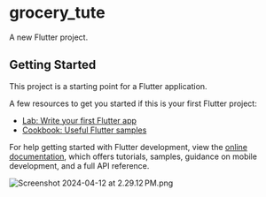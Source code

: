 # grocery_tute

A new Flutter project.

## Getting Started

This project is a starting point for a Flutter application.

A few resources to get you started if this is your first Flutter project:

- [Lab: Write your first Flutter app](https://docs.flutter.dev/get-started/codelab)
- [Cookbook: Useful Flutter samples](https://docs.flutter.dev/cookbook)

For help getting started with Flutter development, view the
[online documentation](https://docs.flutter.dev/), which offers tutorials,
samples, guidance on mobile development, and a full API reference.

![Screenshot 2024-04-12 at 2.29.12 PM.png](..%2F..%2F..%2F..%2Fvar%2Ffolders%2Fh1%2Fqvwxpfp155x95kp0qz97hs8c0000gn%2FT%2FTemporaryItems%2FNSIRD_screencaptureui_UfGTS2%2FScreenshot%202024-04-12%20at%202.29.12%E2%80%AFPM.png)